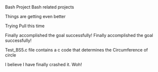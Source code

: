 Bash Project
Bash related projects

Things are getting even better

Trying Pull this time

Finally accomplished the goal successfully! 
Finally accomplished the goal successfully! 

Test_BS5.c file contains a c code that determines the Circumference of circle

I believe I have finally crashed it. Woh!

